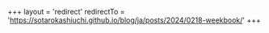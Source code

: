 +++
layout = 'redirect'
redirectTo = 'https://sotarokashiuchi.github.io/blog/ja/posts/2024/0218-weekbook/'
+++
